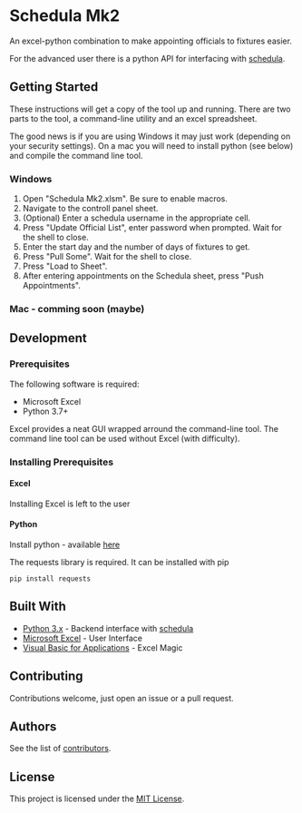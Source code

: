 # Schedula Mk2

An excel-python combination to make appointing officials to fixtures easier.

For the advanced user there is a python API for interfacing with [schedula](https://schedula.sportstg.com/).

## Getting Started

These instructions will get a copy of the tool up and running.
There are two parts to the tool, a command-line utility and an excel spreadsheet.

The good news is if you are using Windows it may just work (depending on your security settings). On a mac you will need to install python (see below) and compile the command line tool.

### Windows

1. Open "Schedula Mk2.xlsm". Be sure to enable macros.
2. Navigate to the controll panel sheet.
3. (Optional) Enter a schedula username in the appropriate cell.
4. Press "Update Official List", enter password when prompted. Wait for the shell to close.
5. Enter the start day and the number of days of fixtures to get.
6. Press "Pull Some". Wait for the shell to close.
7. Press "Load to Sheet".
8. After entering appointments on the Schedula sheet, press "Push Appointments".


### Mac - comming soon (maybe)

## Development

### Prerequisites

The following software is required:

* Microsoft Excel
* Python 3.7+

Excel provides a neat GUI wrapped arround the command-line tool. The command line tool can be used without Excel (with difficulty).

### Installing Prerequisites

#### Excel

Installing Excel is left to the user

#### Python

Install python - available [here](https://www.python.org/downloads/)

The requests library is required. It can be installed with pip

```
pip install requests
```

## Built With

* [Python 3.x](https://www.python.org/) - Backend interface with [schedula](https://schedula.sportstg.com/)
* [Microsoft Excel](https://www.microsoft.com/en-au/microsoft-365/excel) - User Interface
* [Visual Basic for Applications](https://docs.microsoft.com/en-us/office/vba/api/overview/) - Excel Magic

## Contributing

Contributions welcome, just open an issue or a pull request. 

## Authors

See the list of [contributors](https://github.com/Rails71/schedulaMk2/graphs/contributors).

## License

This project is licensed under the [MIT License](https://github.com/Rails71/Schedula-Mk2/blob/master/LICENCE.txt).
